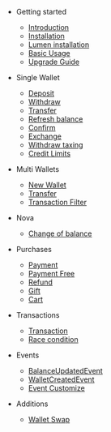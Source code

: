 - Getting started

    - [Introduction](README)
    - [Installation](installation)
    - [Lumen installation](lumen)
    - [Basic Usage](basic-usage)
    - [Upgrade Guide](upgrade-guide)

- Single Wallet

    - [Deposit](deposit)
    - [Withdraw](withdraw)
    - [Transfer](transfer)
    - [Refresh balance](refresh)
    - [Confirm](confirm)
    - [Exchange](exchange)
    - [Withdraw taxing](taxing)
    - [Credit Limits](credit-limits)

- Multi Wallets

    - [New Wallet](new-wallet)
    - [Transfer](wallet-transfer)
    - [Transaction Filter](transaction-filter)

- Nova

    - [Change of balance](nova-action)

- Purchases

    - [Payment](payment)
    - [Payment Free](pay-free)
    - [Refund](refund)
    - [Gift](gift)
    - [Cart](cart)

- Transactions

    - [Transaction](transaction) 
    - [Race condition](race-condition) 

- Events
    
    - [BalanceUpdatedEvent](balance-updated-event)
    - [WalletCreatedEvent](wallet-created-event)
    - [Event Customize](event-customize)

- Additions

    - [Wallet Swap](laravel-wallet-swap)
